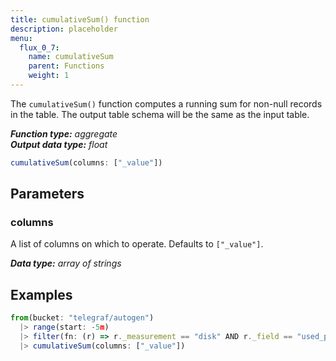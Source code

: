 ```yaml
---
title: cumulativeSum() function
description: placeholder
menu:
  flux_0_7:
    name: cumulativeSum
    parent: Functions
    weight: 1
---
```


The `cumulativeSum()` function computes a running sum for non-null records in the table.
The output table schema will be the same as the input table.

_**Function type:** aggregate_  
_**Output data type:** float_

```js
cumulativeSum(columns: ["_value"])
```

## Parameters

### columns
A list of columns on which to operate.
Defaults to `["_value"]`.

_**Data type:** array of strings_

## Examples
```js
from(bucket: "telegraf/autogen")
  |> range(start: -5m)
  |> filter(fn: (r) => r._measurement == "disk" AND r._field == "used_percent")
  |> cumulativeSum(columns: ["_value"])
```
